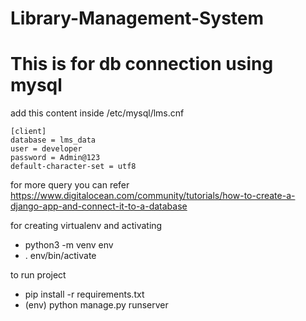# Library-Management-System


# This is for db connection using mysql
add this content inside /etc/mysql/lms.cnf

    [client]
    database = lms_data
    user = developer
    password = Admin@123
    default-character-set = utf8

for more query you can refer https://www.digitalocean.com/community/tutorials/how-to-create-a-django-app-and-connect-it-to-a-database

for creating virtualenv and activating
- python3 -m venv env
- . env/bin/activate

to run project
- pip install -r requirements.txt
- (env) python manage.py runserver
